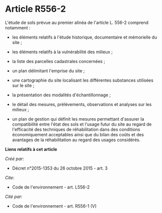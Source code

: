 # Article R556-2

L'étude de sols prévue au premier alinéa de l'article L. 556-2 comprend notamment :

- les éléments relatifs à l'étude historique, documentaire et mémorielle du site ;

- les éléments relatifs à la vulnérabilité des milieux ;

- la liste des parcelles cadastrales concernées ;

- un plan délimitant l'emprise du site ;

- une cartographie du site localisant les différentes substances utilisées sur le site ;

- la présentation des modalités d'échantillonnage ;

- le détail des mesures, prélèvements, observations et analyses sur les milieux ;

- un plan de gestion qui définit les mesures permettant d'assurer la compatibilité entre l'état des sols et l'usage futur du
site au regard de l'efficacité des techniques de réhabilitation dans des conditions économiquement acceptables ainsi que du
bilan des coûts et des avantages de la réhabilitation au regard des usages considérés.

**Liens relatifs à cet article**

_Créé par_:

  - Décret n°2015-1353 du 26 octobre 2015 - art. 3

_Cite_:

  - Code de l'environnement - art. L556-2

_Cité par_:

  - Code de l'environnement - art. R556-1 (V)
